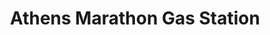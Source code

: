 ---
title: "Athens Marathon Gas Station"
url: /albion/athens-marathon-gas-station/
shop: Lebensmittel
---